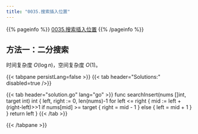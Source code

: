 ```yaml
---
title: "0035.搜索插入位置"
---
```


{{% pageinfo %}}
[0035.搜索插入位置](https://leetcode.cn/problems/search-insert-position/)
{{% /pageinfo %}}

## 方法一：二分搜索

时间复杂度 $O(\log n)$，空间复杂度 $O(1)$。

{{< tabpane persistLang=false >}}
{{< tab header="Solutions:" disabled=true />}}

{{< tab header="solution.go" lang="go" >}}
func searchInsert(nums []int, target int) int {
	left, right := 0, len(nums)-1
	for left <= right {
		mid := left + (right-left)>>1
		if nums[mid] >= target {
			right = mid - 1
		} else {
			left = mid + 1
		}
	}
	return left
}
{{< /tab >}}

{{< /tabpane >}}
